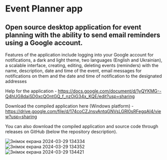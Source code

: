 # Event Planner app
## Open source desktop application for event planning with the ability to send email reminders using a Google account.
Features of the application include logging into your Google account for notifications, a dark and light theme, two languages (English and Ukrainian), a scalable interface, creating, editing, deleting events (reminders) with the name, description, date and time of the event, email messages for notifications on them and the date and time of notification to the designated addresses

Help for the application - https://docs.google.com/document/d/1yQYKMG--Q4hUG8daiSD0xcQOntGQ_f_nzOiG34x_KQE/edit?usp=sharing


Download the compiled application here (Windows platform) - https://drive.google.com/file/d/174coCZJnsvAntqGNVsLGRl0sRFegqAI4/view?usp=sharing

You can also download the compiled application and source code through releases on GitHub (below the repository description).

![Знімок екрана 2024-03-29 134334](https://github.com/DilerFeed/Event-Planner-app/assets/33964247/79b408bf-8fa3-40a5-9681-af0ce005a189)
![Знімок екрана 2024-03-29 134352](https://github.com/DilerFeed/Event-Planner-app/assets/33964247/f10c14f5-811f-4702-9b68-546f427d5c70)
![Знімок екрана 2024-03-29 134421](https://github.com/DilerFeed/Event-Planner-app/assets/33964247/24247261-4e1b-4904-8720-a72be2a12086)
